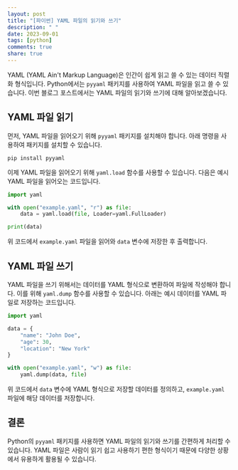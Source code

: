 ```yaml
---
layout: post
title: "[파이썬] YAML 파일의 읽기와 쓰기"
description: " "
date: 2023-09-01
tags: [python]
comments: true
share: true
---
```


YAML (YAML Ain't Markup Language)은 인간이 쉽게 읽고 쓸 수 있는 데이터 직렬화 형식입니다. Python에서는 `pyyaml` 패키지를 사용하여 YAML 파일을 읽고 쓸 수 있습니다. 이번 블로그 포스트에서는 YAML 파일의 읽기와 쓰기에 대해 알아보겠습니다.

## YAML 파일 읽기

먼저, YAML 파일을 읽어오기 위해 `pyyaml` 패키지를 설치해야 합니다. 아래 명령을 사용하여 패키지를 설치할 수 있습니다.

```shell
pip install pyyaml
```

이제 YAML 파일을 읽어오기 위해 `yaml.load` 함수를 사용할 수 있습니다. 다음은 예시 YAML 파일을 읽어오는 코드입니다.

```python
import yaml

with open("example.yaml", "r") as file:
    data = yaml.load(file, Loader=yaml.FullLoader)

print(data)
```

위 코드에서 `example.yaml` 파일을 읽어와 `data` 변수에 저장한 후 출력합니다.

## YAML 파일 쓰기

YAML 파일을 쓰기 위해서는 데이터를 YAML 형식으로 변환하여 파일에 작성해야 합니다. 이를 위해 `yaml.dump` 함수를 사용할 수 있습니다. 아래는 예시 데이터를 YAML 파일로 저장하는 코드입니다.

```python
import yaml

data = {
    "name": "John Doe",
    "age": 30,
    "location": "New York"
}

with open("example.yaml", "w") as file:
    yaml.dump(data, file)
```

위 코드에서 `data` 변수에 YAML 형식으로 저장할 데이터를 정의하고, `example.yaml` 파일에 해당 데이터를 저장합니다.

## 결론

Python의 `pyyaml` 패키지를 사용하면 YAML 파일의 읽기와 쓰기를 간편하게 처리할 수 있습니다. YAML 파일은 사람이 읽기 쉽고 사용하기 편한 형식이기 때문에 다양한 상황에서 유용하게 활용될 수 있습니다.